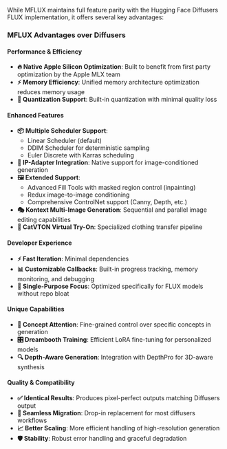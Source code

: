 While MFLUX maintains full feature parity with the Hugging Face Diffusers FLUX implementation, it offers several key advantages:

### MFLUX Advantages over Diffusers

#### **Performance & Efficiency**

- **🔥 Native Apple Silicon Optimization**: Built to benefit from first party optimization by the Apple MLX team
- **⚡ Memory Efficiency**: Unified memory architecture optimization reduces memory usage
- **🎯 Quantization Support**: Built-in quantization with minimal quality loss

#### **Enhanced Features**

- **📦 Multiple Scheduler Support**: 
  - Linear Scheduler (default)
  - DDIM Scheduler for deterministic sampling  
  - Euler Discrete with Karras scheduling
- **🎨 IP-Adapter Integration**: Native support for image-conditioned generation
- **🖼️ Extended Support**:
  - Advanced Fill Tools with masked region control (inpainting)
  - Redux image-to-image conditioning
  - Comprehensive ControlNet support (Canny, Depth, etc.)
- **🎭 Kontext Multi-Image Generation**: Sequential and parallel image editing capabilities
- **👕 CatVTON Virtual Try-On**: Specialized clothing transfer pipeline

#### **Developer Experience**

- **⚡ Fast Iteration**: Minimal dependencies
- **📊 Customizable Callbacks**: Built-in progress tracking, memory monitoring, and debugging
- **🎯 Single-Purpose Focus**: Optimized specifically for FLUX models without repo bloat

#### **Unique Capabilities**

- **🧠 Concept Attention**: Fine-grained control over specific concepts in generation
- **🎛️ Dreambooth Training**: Efficient LoRA fine-tuning for personalized models
- **🔍 Depth-Aware Generation**: Integration with DepthPro for 3D-aware synthesis

#### **Quality & Compatibility**

- **✅ Identical Results**: Produces pixel-perfect outputs matching Diffusers output
- **🔄 Seamless Migration**: Drop-in replacement for most diffusers workflows
- **📈 Better Scaling**: More efficient handling of high-resolution generation
- **🛡️ Stability**: Robust error handling and graceful degradation
